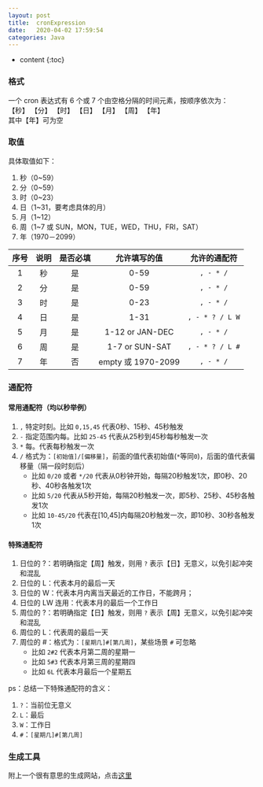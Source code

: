 ```yaml
---
layout: post
title:  cronExpression
date:   2020-04-02 17:59:54
categories: Java
---
```


* content
{:toc}

### 格式

一个 cron 表达式有 6 个或 7 个由空格分隔的时间元素，按顺序依次为：  
【秒】 【分】 【时】 【日】 【月】 【周】 【年】  
其中【年】可为空

### 取值

具体取值如下：

1. 秒（0~59）
2. 分（0~59）
3. 时（0~23）
4. 日（1~31，要考虑具体的月）
5. 月（1~12）
6. 周（1~7 或 SUN，MON，TUE，WED，THU，FRI，SAT）
7. 年（1970－2099）

|序号|说明|是否必填|允许填写的值|允许的通配符|
|:---:|:---:|:---:|:---:|:---:|
|1|秒|是|0-59|```, - * /```|
|2|分|是|0-59|```, - * /```|
|3|时|是|0-23|```, - * /```|
|4|日|是|1-31|```, - * ? / L W```|
|5|月|是|1-12 or JAN-DEC|```, - * /```|
|6|周|是|1-7 or SUN-SAT|```, - * ? / L #```|
|7|年|否|empty 或 1970-2099|```, - * /```|

### 通配符

#### 常用通配符（均以秒举例）

1. ```,``` 特定时刻。比如 ```0,15,45``` 代表0秒、15秒、45秒触发
2. ```-``` 指定范围内每。比如 ```25-45``` 代表从25秒到45秒每秒触发一次
3. ```*``` 每。代表每秒触发一次
4. ```/``` 格式为：```[初始值]/[偏移量]```，前面的值代表初始值(```*```等同```0```)，后面的值代表偏移量（隔一段时刻后）
	* 比如 ```0/20``` 或者 ```*/20``` 代表从0秒钟开始，每隔20秒触发1次，即0秒、20秒、40秒各触发1次
	* 比如 ```5/20``` 代表从5秒开始，每隔20秒触发一次，即5秒、25秒、45秒各触发1次
	* 比如 ```10-45/20``` 代表在[10,45]内每隔20秒触发一次，即10秒、30秒各触发1次

#### 特殊通配符

1. 日位的 ?：若明确指定【周】触发，则用 ```?``` 表示【日】无意义，以免引起冲突和混乱
2. 日位的 L：代表本月的最后一天
3. 日位的 W：代表本月内离当天最近的工作日，不能跨月；
4. 日位的 LW 连用：代表本月的最后一个工作日
5. 周位的 ?：若明确指定【日】触发，则用 ```?``` 表示【周】无意义，以免引起冲突和混乱
6. 周位的 L：代表周的最后一天
7. 周位的 #：格式为：```[星期几]#[第几周]```，某些场景 ```#``` 可忽略
	* 比如 ```2#2``` 代表本月第二周的星期一
	* 比如 ```5#3``` 代表本月第三周的星期四
	* 比如 ```6L``` 代表本月最后一个星期五

ps：总结一下特殊通配符的含义：

1. ```?```：当前位无意义
2. ```L```：最后
3. ```W```：工作日
4. ```#```：```[星期几]#[第几周]```

### 生成工具

附上一个很有意思的生成网站，点击[这里](http://cron.qqe2.com/)